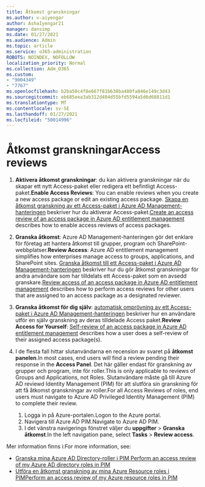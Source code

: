 ```yaml
---
title: Åtkomst granskningar
ms.author: v-aiyengar
author: AshaIyengar21
manager: dansimp
ms.date: 01/27/2021
ms.audience: Admin
ms.topic: article
ms.service: o365-administration
ROBOTS: NOINDEX, NOFOLLOW
localization_priority: Normal
ms.collection: Adm_O365
ms.custom:
- "9004349"
- "7767"
ms.openlocfilehash: b2ba50c4f8e667f81b638ba480fa846e149c3d43
ms.sourcegitcommit: eb685eea3ab312d404d55bfd5594a5d6d68811d1
ms.translationtype: MT
ms.contentlocale: sv-SE
ms.lasthandoff: 01/27/2021
ms.locfileid: "50014996"
---
```

# <a name="access-reviews"></a><span data-ttu-id="159b4-102">Åtkomst granskningar</span><span class="sxs-lookup"><span data-stu-id="159b4-102">Access reviews</span></span>

1. <span data-ttu-id="159b4-103">**Aktivera åtkomst granskningar**: du kan aktivera granskningar när du skapar ett nytt Access-paket eller redigera ett befintligt Access-paket.</span><span class="sxs-lookup"><span data-stu-id="159b4-103">**Enable Access Reviews**: You can enable reviews when you create a new access package or edit an existing access package.</span></span> <span data-ttu-id="159b4-104">[Skapa en åtkomst granskning av ett Access-paket i Azure AD Management-hanteringen](https://docs.microsoft.com/azure/active-directory/governance/entitlement-management-access-reviews-create) beskriver hur du aktiverar Access-paket.</span><span class="sxs-lookup"><span data-stu-id="159b4-104">[Create an access review of an access package in Azure AD entitlement management](https://docs.microsoft.com/azure/active-directory/governance/entitlement-management-access-reviews-create) describes how to enable access reviews of access packages.</span></span>

1. <span data-ttu-id="159b4-105">**Granska åtkomst**: Azure AD Management-hanteringen gör det enklare för företag att hantera åtkomst till grupper, program och SharePoint-webbplatser.</span><span class="sxs-lookup"><span data-stu-id="159b4-105">**Review Access**: Azure AD entitlement management simplifies how enterprises manage access to groups, applications, and SharePoint sites.</span></span> <span data-ttu-id="159b4-106">[Granska åtkomst till ett Access-paket i Azure AD Management-hanteringen](https://docs.microsoft.com/azure/active-directory/governance/entitlement-management-access-reviews-create) beskriver hur du gör åtkomst granskningar för andra användare som har tilldelats ett Access-paket som en avsedd granskare.</span><span class="sxs-lookup"><span data-stu-id="159b4-106">[Review access of an access package in Azure AD entitlement management](https://docs.microsoft.com/azure/active-directory/governance/entitlement-management-access-reviews-create) describes how to perform access reviews for other users that are assigned to an access package as a designated reviewer.</span></span>

1. <span data-ttu-id="159b4-107">**Granska åtkomst för dig själv**: [automatisk omprövning av ett Access-paket i Azure AD Management-hanteringen](https://docs.microsoft.com/azure/active-directory/governance/entitlement-management-access-reviews-self-review) beskriver hur en användare utför en själv granskning av deras tilldelade Access paket.</span><span class="sxs-lookup"><span data-stu-id="159b4-107">**Review Access for Yourself**: [Self-review of an access package in Azure AD entitlement management](https://docs.microsoft.com/azure/active-directory/governance/entitlement-management-access-reviews-self-review) describes how a user does a self-review of their assigned access package(s).</span></span>

1. <span data-ttu-id="159b4-108">I de flesta fall hittar slutanvändarna en recension av svaret på **åtkomst panelen**.</span><span class="sxs-lookup"><span data-stu-id="159b4-108">In most cases, end users will find a review pending their response in the **Access Panel**.</span></span> <span data-ttu-id="159b4-109">Det här gäller endast för granskning av grupper och program, inte för roller.</span><span class="sxs-lookup"><span data-stu-id="159b4-109">This is only applicable to reviews of Groups and Applications, not Roles.</span></span> <span data-ttu-id="159b4-110">Slutanvändare måste gå till Azure AD reviewd Identity Management (PIM) för att slutföra sin granskning för att få åtkomst granskningar av roller.</span><span class="sxs-lookup"><span data-stu-id="159b4-110">For all Access Reviews of roles, end users must navigate to Azure AD Privileged Identity Management (PIM) to complete their review.</span></span>

    1. <span data-ttu-id="159b4-111">Logga in på Azure-portalen.</span><span class="sxs-lookup"><span data-stu-id="159b4-111">Logon to the Azure portal.</span></span>
    2. <span data-ttu-id="159b4-112">Navigera till Azure AD PIM.</span><span class="sxs-lookup"><span data-stu-id="159b4-112">Navigate to Azure AD PIM.</span></span>
    3. <span data-ttu-id="159b4-113">I det vänstra navigerings fönstret väljer du **uppgifter**  >  **Granska åtkomst**.</span><span class="sxs-lookup"><span data-stu-id="159b4-113">In the left navigation pane, select **Tasks** > **Review access**.</span></span>
    
<span data-ttu-id="159b4-114">Mer information finns i:</span><span class="sxs-lookup"><span data-stu-id="159b4-114">For more information, see:</span></span>

- [<span data-ttu-id="159b4-115">Granska mina Azure AD Directory-roller i PIM </span><span class="sxs-lookup"><span data-stu-id="159b4-115">Perform an access review of my Azure AD directory roles in PIM </span></span>](https://docs.microsoft.com/azure/active-directory/privileged-identity-management/pim-how-to-perform-security-review/)
- [<span data-ttu-id="159b4-116">Utföra en åtkomst granskning av mina Azure Resource roles i PIM</span><span class="sxs-lookup"><span data-stu-id="159b4-116">Perform an access review of my Azure resource roles in PIM</span></span>](https://docs.microsoft.com/azure/active-directory/privileged-identity-management/pim-resource-roles-perform-access-review/)